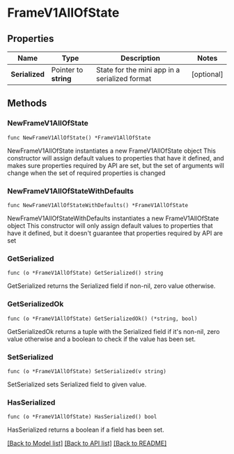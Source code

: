 # FrameV1AllOfState

## Properties

Name | Type | Description | Notes
------------ | ------------- | ------------- | -------------
**Serialized** | Pointer to **string** | State for the mini app in a serialized format | [optional] 

## Methods

### NewFrameV1AllOfState

`func NewFrameV1AllOfState() *FrameV1AllOfState`

NewFrameV1AllOfState instantiates a new FrameV1AllOfState object
This constructor will assign default values to properties that have it defined,
and makes sure properties required by API are set, but the set of arguments
will change when the set of required properties is changed

### NewFrameV1AllOfStateWithDefaults

`func NewFrameV1AllOfStateWithDefaults() *FrameV1AllOfState`

NewFrameV1AllOfStateWithDefaults instantiates a new FrameV1AllOfState object
This constructor will only assign default values to properties that have it defined,
but it doesn't guarantee that properties required by API are set

### GetSerialized

`func (o *FrameV1AllOfState) GetSerialized() string`

GetSerialized returns the Serialized field if non-nil, zero value otherwise.

### GetSerializedOk

`func (o *FrameV1AllOfState) GetSerializedOk() (*string, bool)`

GetSerializedOk returns a tuple with the Serialized field if it's non-nil, zero value otherwise
and a boolean to check if the value has been set.

### SetSerialized

`func (o *FrameV1AllOfState) SetSerialized(v string)`

SetSerialized sets Serialized field to given value.

### HasSerialized

`func (o *FrameV1AllOfState) HasSerialized() bool`

HasSerialized returns a boolean if a field has been set.


[[Back to Model list]](../README.md#documentation-for-models) [[Back to API list]](../README.md#documentation-for-api-endpoints) [[Back to README]](../README.md)


